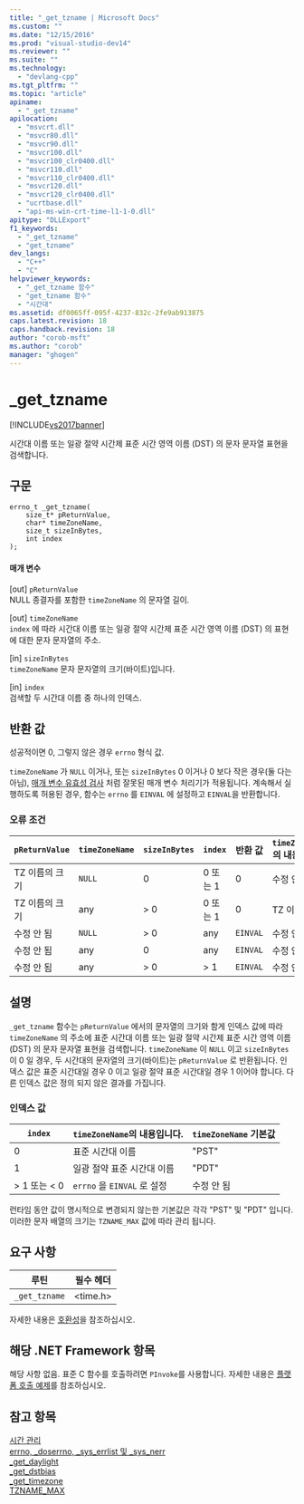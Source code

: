 ```yaml
---
title: "_get_tzname | Microsoft Docs"
ms.custom: ""
ms.date: "12/15/2016"
ms.prod: "visual-studio-dev14"
ms.reviewer: ""
ms.suite: ""
ms.technology: 
  - "devlang-cpp"
ms.tgt_pltfrm: ""
ms.topic: "article"
apiname: 
  - "_get_tzname"
apilocation: 
  - "msvcrt.dll"
  - "msvcr80.dll"
  - "msvcr90.dll"
  - "msvcr100.dll"
  - "msvcr100_clr0400.dll"
  - "msvcr110.dll"
  - "msvcr110_clr0400.dll"
  - "msvcr120.dll"
  - "msvcr120_clr0400.dll"
  - "ucrtbase.dll"
  - "api-ms-win-crt-time-l1-1-0.dll"
apitype: "DLLExport"
f1_keywords: 
  - "_get_tzname"
  - "get_tzname"
dev_langs: 
  - "C++"
  - "C"
helpviewer_keywords: 
  - "_get_tzname 함수"
  - "get_tzname 함수"
  - "시간대"
ms.assetid: df0065ff-095f-4237-832c-2fe9ab913875
caps.latest.revision: 18
caps.handback.revision: 18
author: "corob-msft"
ms.author: "corob"
manager: "ghogen"
---
```

# _get_tzname
[!INCLUDE[vs2017banner](../../assembler/inline/includes/vs2017banner.md)]

시간대 이름 또는 일광 절약 시간제 표준 시간 영역 이름 \(DST\) 의 문자 문자열 표현을 검색합니다.  
  
## 구문  
  
```  
errno_t _get_tzname(  
    size_t* pReturnValue,  
    char* timeZoneName,  
    size_t sizeInBytes,  
    int index      
);  
```  
  
#### 매개 변수  
 \[out\] `pReturnValue`  
 NULL 종결자를 포함한 `timeZoneName` 의 문자열 길이.  
  
 \[out\] `timeZoneName`  
 `index` 에 따라 시간대 이름 또는 일광 절약 시간제 표준 시간 영역 이름 \(DST\) 의 표현에 대한 문자 문자열의 주소.  
  
 \[in\] `sizeInBytes`  
 `timeZoneName` 문자 문자열의 크기\(바이트\)입니다.  
  
 \[in\] `index`  
 검색할 두 시간대 이름 중 하나의 인덱스.  
  
## 반환 값  
 성공적이면 0, 그렇지 않은 경우 `errno` 형식 값.  
  
 `timeZoneName` 가 `NULL` 이거나, 또는 `sizeInBytes` 0 이거나 0 보다 작은 경우\(둘 다는 아님\), [매개 변수 유효성 검사](../../c-runtime-library/parameter-validation.md) 처럼 잘못된 매개 변수 처리기가 적용됩니다.  계속해서 실행하도록 허용된 경우, 함수는 `errno` 를 `EINVAL` 에 설정하고 `EINVAL`을 반환합니다.  
  
### 오류 조건  
  
|`pReturnValue`|`timeZoneName`|`sizeInBytes`|`index`|반환 값|`timeZoneName`의 내용입니다.|  
|--------------------|--------------------|-------------------|-------------|----------|----------------------------|  
|TZ 이름의 크기|`NULL`|0|0 또는 1|0|수정 안 됨|  
|TZ 이름의 크기|any|\> 0|0 또는 1|0|TZ 이름|  
|수정 안 됨|`NULL`|\> 0|any|`EINVAL`|수정 안 됨|  
|수정 안 됨|any|0|any|`EINVAL`|수정 안 됨|  
|수정 안 됨|any|\> 0|\> 1|`EINVAL`|수정 안 됨|  
  
## 설명  
 `_get_tzname` 함수는 `pReturnValue` 에서의 문자열의 크기와 함게 인덱스 값에 따라 `timeZoneName` 의 주소에 표준 시간대 이름 또는 일광 절약 시간제 표준 시간 영역 이름 \(DST\) 의 문자 문자열 표현을 검색합니다.  `timeZoneName` 이 `NULL` 이고 `sizeInBytes` 이 0 일 경우, 두 시간대의 문자열의 크기\(바이트\)는 `pReturnValue` 로 반환됩니다.  인덱스 값은 표준 시간대일 경우 0 이고 일광 절약 표준 시간대일 경우 1 이어야 합니다. 다른 인덱스 값은 정의 되지 않은 결과를 가집니다.  
  
### 인덱스 값  
  
|`index`|`timeZoneName`의 내용입니다.|`timeZoneName` 기본값|  
|-------------|----------------------------|------------------------|  
|0|표준 시간대 이름|"PST"|  
|1|일광 절약 표준 시간대 이름|"PDT"|  
|\> 1 또는 \< 0|`errno` 을 `EINVAL` 로 설정|수정 안 됨|  
  
 런타임 동안 값이 명시적으로 변경되지 않는한 기본값은 각각 "PST" 및 "PDT" 입니다.  이러한 문자 배열의 크기는 `TZNAME_MAX` 값에 따라 관리 됩니다.  
  
## 요구 사항  
  
|루틴|필수 헤더|  
|--------|-----------|  
|`_get_tzname`|\<time.h\>|  
  
 자세한 내용은 [호환성](../../c-runtime-library/compatibility.md)을 참조하십시오.  
  
## 해당 .NET Framework 항목  
 해당 사항 없음. 표준 C 함수를 호출하려면 `PInvoke`를 사용합니다. 자세한 내용은 [플랫폼 호출 예제](../Topic/Platform%20Invoke%20Examples.md)를 참조하십시오.  
  
## 참고 항목  
 [시간 관리](../../c-runtime-library/time-management.md)   
 [errno, \_doserrno, \_sys\_errlist 및 \_sys\_nerr](../../c-runtime-library/errno-doserrno-sys-errlist-and-sys-nerr.md)   
 [\_get\_daylight](../../c-runtime-library/reference/get-daylight.md)   
 [\_get\_dstbias](../../c-runtime-library/reference/get-dstbias.md)   
 [\_get\_timezone](../../c-runtime-library/reference/get-timezone.md)   
 [TZNAME\_MAX](../../c-runtime-library/tzname-max.md)